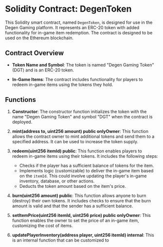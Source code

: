 # Solidity Contract: DegenToken

This Solidity smart contract, named `DegenToken`, is designed for use in the Degen Gaming platform. It represents an ERC-20 token with added functionality for in-game item redemption. The contract is designed to be used on the Ethereum blockchain.

## Contract Overview

- **Token Name and Symbol**: The token is named "Degen Gaming Token" (DGT) and is an ERC-20 token.

- **In-Game Items**: The contract includes functionality for players to redeem in-game items using the tokens they hold.

## Functions

1. **Constructor**: The constructor function initializes the token with the name "Degen Gaming Token" and symbol "DGT" when the contract is deployed.

2. **mint(address to, uint256 amount) public onlyOwner**: This function allows the contract owner to mint additional tokens and send them to a specified address. It can be used to increase the token supply.

3. **redeem(uint256 itemId) public**: This function enables players to redeem in-game items using their tokens. It includes the following steps:
   - Checks if the player has a sufficient balance of tokens for the item.
   - Implements logic (customizable) to deliver the in-game item based on the `itemId`. This could involve updating the player's in-game inventory, database, or other actions.
   - Deducts the token amount based on the item's price.

4. **burn(uint256 amount) public**: This function allows anyone to burn (destroy) their own tokens. It includes checks to ensure that the burn amount is valid and that the sender has a sufficient balance.

5. **setItemPrice(uint256 itemId, uint256 price) public onlyOwner**: This function enables the owner to set the price of an in-game item, customizing the cost of items.

6. **updatePlayerInventory(address player, uint256 itemId) internal**: This is an internal function that can be customized to

